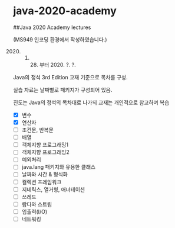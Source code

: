 # java-2020-academy

##Java 2020 Academy lectures

(MS949 인코딩 환경에서 작성하였습니다.)

2020. 1. 28. 부터 2020. ?. ?.

Java의 정석 3rd Edition 교재 기준으로 목차를 구성.

실습 자료는 날짜별로 패키지가 구성되어 있음.

진도는 Java의 정석의 목차대로 나가되 교재는 개인적으로 참고하며 복습

- [x] 변수
- [x] 연산자
- [ ] 조건문, 반복문
- [ ] 배열
- [ ] 객체지향 프로그래밍1
- [ ] 객체지향 프로그래밍2
- [ ] 예외처리
- [ ] java.lang 패키지와 유용한 클래스
- [ ] 날짜와 시간 & 형식화
- [ ] 컬렉션 프레임워크
- [ ] 지네릭스, 열거형, 애너테이션
- [ ] 쓰레드
- [ ] 람다와 스트림
- [ ] 입출력(I/O)
- [ ] 네트워킹
